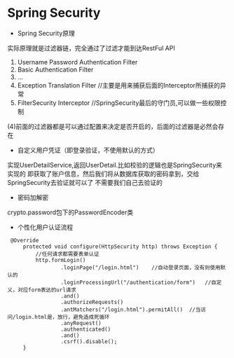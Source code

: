 # Spring Security

- Spring Security原理

实际原理就是过滤器链，完全通过了过滤才能到达RestFul API

1. Username Password Authentication Filter
2. Basic Authentication Filter
3. ...
4. Exception Translation Filter //主要是用来捕获后面的Interceptor所捕获的异常
5. FilterSecurity Interceptor //SpringSecurity最后的守门员,可以做一些权限控制


(4)前面的过滤器都是可以通过配置来决定是否开启的，后面的过滤器是必然会存在


- 自定义用户凭证（即登录验证，不使用默认的方式）

实现UserDetailService,返回UserDetail.比如校验的逻辑也是SpringSecurity来实现的
即获取了账户信息，然后我们将从数据库获取的密码拿到，交给SpringSecurity去验证就可以了
不需要我们自己去验证的



- 密码加解密

crypto.password包下的PasswordEncoder类


- 个性化用户认证流程

```
 @Override
     protected void configure(HttpSecurity http) throws Exception {
         //任何请求都需要表单认证
         http.formLogin()
                 .loginPage("/login.html")    //自动登录页面，没有则使用默认的
                 .loginProcessingUrl("/authentication/form")   //自定义，对应form表达的url请求
                 .and()
                 .authorizeRequests()
                 .antMatchers("/login.html").permitAll()  //当访问/login.html是，放行，避免造成死循环
                 .anyRequest()
                 .authenticated()
                 .and()
                 .csrf().disable();
     }
```

